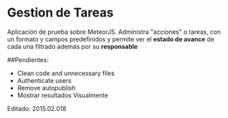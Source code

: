 # Gestion de Tareas
Aplicación de prueba sobre MeteorJS. Administra "acciones" o tareas, con un formato y campos predefinidos y permite ver el **estado de avance** de cada una filtrado además por su **responsable**

##Pendientes:

- Clean code and unnecessary files
- Authenticate users
- Remove autopublish
- Mostrar resultados Visualmente

Editado: 2015.02.018
